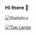 ### Hi there 👋

![Statistics](https://github-readme-stats.vercel.app/api?username=hardenerdev&show_icons=false&title_color=ffffff&icon_color=79ff97&text_color=ffffff&bg_color=000000)

[![Top Langs](https://github-readme-stats.vercel.app/api/top-langs/?username=hardenerdev&layout=compact&bg_color=000000&text_color=ffffff&title_color=ffffff)](https://github.com/anuraghazra/github-readme-stats)

<!--
**hardenerdev/hardenerdev** is a ✨ _special_ ✨ repository because its `README.md` (this file) appears on your GitHub profile.

Here are some ideas to get you started:

- 🔭 I’m currently working on ...
- 🌱 I’m currently learning ...
- 👯 I’m looking to collaborate on ...
- 🤔 I’m looking for help with ...
- 💬 Ask me about ...
- 📫 How to reach me: ...
- 😄 Pronouns: ...
- ⚡ Fun fact: ...
-->
